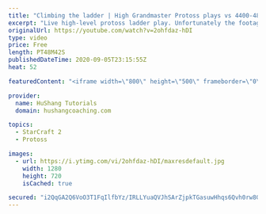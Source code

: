 ```yaml
---
title: "Climbing the ladder | High Grandmaster Protoss plays vs 4400-4800 players"
excerpt: "Live high-level protoss ladder play. Unfortunately the footage came out quite choppy at some points and I was considering just not posting today, but I will post it anyways in case a few of you want to watch still. I'm trying to figure out what the cause of the lag is and hopefully I can get some cleaner"
originalUrl: https://youtube.com/watch?v=2ohfdaz-hDI
type: video
price: Free
length: PT48M42S
publishedDateTime: 2020-09-05T23:15:55Z
heat: 52

featuredContent: "<iframe width=\"800\" height=\"500\" frameborder=\"0\" src=\"https://www.youtube.com/embed/2ohfdaz-hDI\" allow=\"accelerometer; autoplay; encrypted-media; gyroscope; picture-in-picture\" allowfullscreen></iframe>"

provider:
  name: HuShang Tutorials
  domain: hushangcoaching.com

topics:
  - StarCraft 2
  - Protoss

images:
  - url: https://i.ytimg.com/vi/2ohfdaz-hDI/maxresdefault.jpg
    width: 1280
    height: 720
    isCached: true

secured: "i2QqGA2Q6VoO3T1FqIlfbYz/IRLLYuaQVJhSArZjpkTGasuwHhqs6Qvh0rw8GKgBmZ+MZcGZA9BTpmNYxoi4BcDqYuI/UUuHMdMkFEtj5Xd1dqIytcltI7YkNp9acxlTQCswo0sIGzRHtWweSXDne/35OgTewGAWFYFHugP6Po3qyKlq4dhDRZCS0kTNqtiMb8MSsR8TYKJjB81rIb/vkQisGWiGbwiIA36031pkoqk+NUewgKVmpCo/hrbHGh7vWtSGHzlJ08H6+znmg7G4ptPZvw3Osr5qtaZIBXoi+oK+16C6rFXivD+/AokJM4UQP0E8989ZXUiiJl37qdGeHI5yqvoFg+0Tg0RKJ/zC+9sxsNwumY/SjI8O63jmq2EceaJGJX63g3lreVtG/pRE3sJxAhg9veaWK2rX+vS0/Lk=;ih2uMsE+sRD8RKoBgmYc1A=="
---
```


